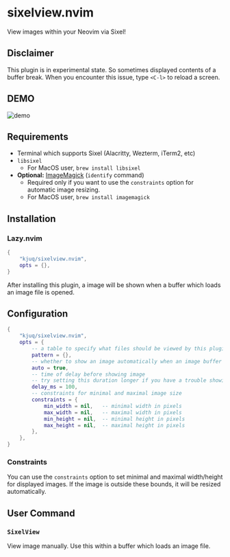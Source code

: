 # sixelview.nvim

View images within your Neovim via Sixel!

## Disclaimer

This plugin is in experimental state. So sometimes displayed contents of a buffer break.
When you encounter this issue, type `<C-l>` to reload a screen.

## DEMO

![demo](https://github.com/kjuq/sixelview.nvim/blob/master/img/demo.gif?raw=true)

## Requirements

- Terminal which supports Sixel (Alacritty, Wezterm, iTerm2, etc)
- `libsixel`
	- For MacOS user, `brew install libsixel`
- **Optional:** [ImageMagick](https://imagemagick.org/) (`identify` command)
	- Required only if you want to use the `constraints` option for automatic image resizing.
	- For MacOS user, `brew install imagemagick`


## Installation

### Lazy.nvim

```lua
{
	"kjuq/sixelview.nvim",
	opts = {},
}
```

After installing this plugin, a image will be shown when a buffer which loads an image file is opened.

## Configuration

```lua
{
    "kjuq/sixelview.nvim",
    opts = {
        -- a table to specify what files should be viewed by this plugin
        pattern = {},
        -- whether to show an image automatically when an image buffer is opened
        auto = true,
        -- time of delay before showing image
        -- try setting this duration longer if you have a trouble showing image
        delay_ms = 100,
        -- constraints for minimal and maximal image size
        constraints = {
            min_width = nil,   -- minimal width in pixels
            max_width = nil,   -- maximal width in pixels
            min_height = nil,  -- minimal height in pixels
            max_height = nil,  -- maximal height in pixels
        },
    },
}
```

### Constraints

You can use the `constraints` option to set minimal and maximal width/height for displayed images. If the image is outside these bounds, it will be resized automatically.

## User Command

### `SixelView`

View image manually. Use this within a buffer which loads an image file.
